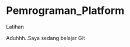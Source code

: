 # Pemrograman_Platform
Latihan
<!DOCTYPE html>
<html>
    <head>
        <meta charset="utf-8">
        <title>Belajar Git - Project 01</title>
    </head>
    <body>
        <p>Aduhhh..Saya sedang belajar Git</p>
    </body>
</html>
